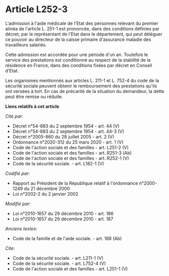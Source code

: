 # Article L252-3

L'admission à l'aide médicale de l'Etat des personnes relevant du premier alinéa de l'article L. 251-1 est prononcée, dans
des conditions définies par décret, par le représentant de l'Etat dans le département, qui peut déléguer ce pouvoir au
directeur de la caisse primaire d'assurance maladie des travailleurs salariés. 

Cette admission est accordée pour une période d'un an. Toutefois le service des prestations est conditionné au respect de la
stabilité de la résidence en France, dans des conditions fixées par décret en Conseil d'Etat. 

Les organismes mentionnés aux articles L. 211-1 et L. 752-4 du code de la sécurité sociale peuvent obtenir le remboursement
des prestations qu'ils ont versées à tort. En cas de précarité de la situation du demandeur, la dette peut être remise ou
réduite.

**Liens relatifs à cet article**

_Cité par_:

  - Décret n°54-883 du 2 septembre 1954 - art. 44 (V)
  - Décret n°54-883 du 2 septembre 1954 - art. 44-3 (V)
  - Décret n°2005-860 du 28 juillet 2005 - art. 2 (V)
  - Ordonnance n°2020-312 du 25 mars 2020 - art. 1 (V)
  - Code de l'action sociale et des familles - art. L251-2 (V)
  - Code de l'action sociale et des familles - art. R251-3 (Ab)
  - Code de l'action sociale et des familles - art. R252-1 (V)
  - Code de la sécurité sociale. - art. L182-1 (V)

_Codifié par_:

  - Rapport au Président de la République relatif à l'ordonnance n°2000-1249 du 21 décembre 2000
  - Loi n°2002-2 du 2 janvier 2002

_Modifié par_:

  - Loi n°2010-1657 du 29 décembre 2010 - art. 186
  - Loi n°2010-1657 du 29 décembre 2010 - art. 187

_Anciens textes_:

  - Code de la famille et de l'aide sociale. - art. 188 (Ab)

_Cite_:

  - Code de la sécurité sociale. - art. L211-1 (V)
  - Code de la sécurité sociale. - art. L752-4 (V)
  - Code de l'action sociale et des familles - art. L251-1 (V)
